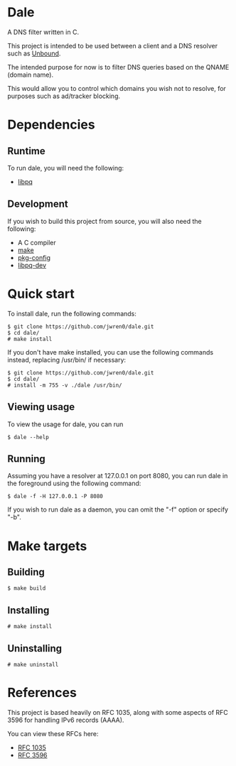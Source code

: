 # Dale
A DNS filter written in C.

This project is intended to be used between a client and a DNS resolver
such as
[Unbound](https://nlnetlabs.nl/projects/unbound/about/).

The intended purpose for now is to filter DNS queries based on the QNAME (domain name).

This would allow you to control which domains you wish not to resolve,
for purposes such as ad/tracker blocking.

# Dependencies

## Runtime
To run dale, you will need the following:
- [libpq](https://pkgs.org/download/libpq)

## Development
If you wish to build this project from source, you
will also need the following:
- A C compiler
- [make](https://pkgs.org/download/make)
- [pkg-config](https://pkgs.org/download/pkg-config)
- [libpq-dev](https://pkgs.org/download/libpq-dev)

# Quick start
To install dale, run the following commands:
```
$ git clone https://github.com/jwren0/dale.git
$ cd dale/
# make install
```

If you don't have make installed, you can use the following
commands instead, replacing /usr/bin/ if necessary:
```
$ git clone https://github.com/jwren0/dale.git
$ cd dale/
# install -m 755 -v ./dale /usr/bin/
```

## Viewing usage
To view the usage for dale, you can run
```
$ dale --help
```

## Running
Assuming you have a resolver at 127.0.0.1 on port 8080, you
can run dale in the foreground using the following command:
```
$ dale -f -H 127.0.0.1 -P 8080
```

If you wish to run dale as a daemon, you can omit the "-f" option
or specify "-b".

# Make targets

## Building
```
$ make build
```

## Installing
```
# make install
```

## Uninstalling
```
# make uninstall
```

# References
This project is based heavily on RFC 1035, along with
some aspects of RFC 3596 for handling IPv6 records (AAAA).

You can view these RFCs here:
- [RFC 1035](https://www.rfc-editor.org/rfc/rfc1035)
- [RFC 3596](https://www.rfc-editor.org/rfc/rfc3596)
